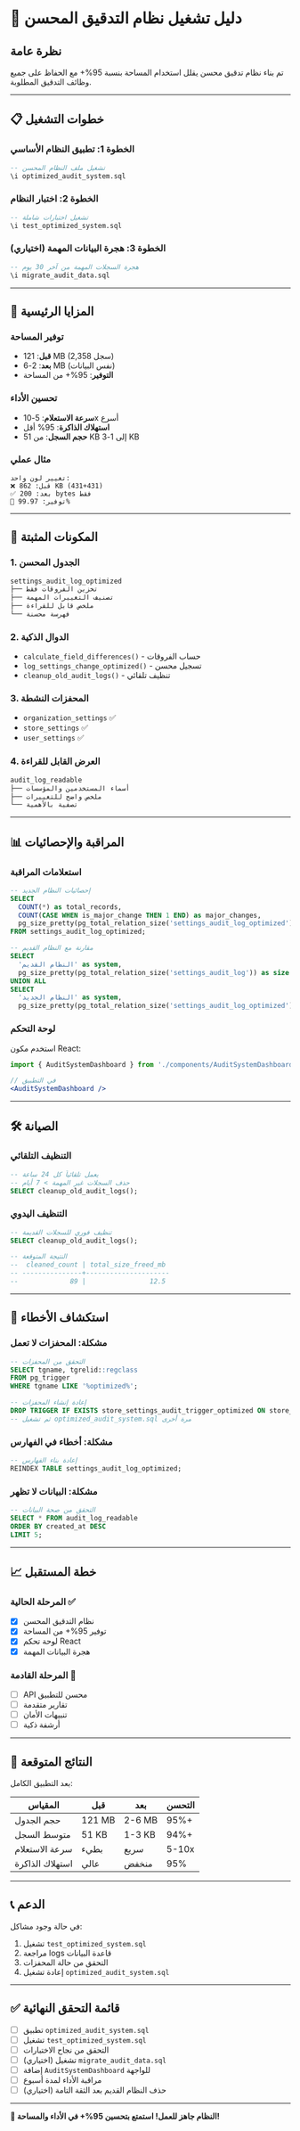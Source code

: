 # 🚀 دليل تشغيل نظام التدقيق المحسن

## نظرة عامة
تم بناء نظام تدقيق محسن يقلل استخدام المساحة بنسبة 95%+ مع الحفاظ على جميع وظائف التدقيق المطلوبة.

---

## 📋 خطوات التشغيل

### الخطوة 1: تطبيق النظام الأساسي
```sql
-- تشغيل ملف النظام المحسن
\i optimized_audit_system.sql
```

### الخطوة 2: اختبار النظام
```sql
-- تشغيل اختبارات شاملة
\i test_optimized_system.sql
```

### الخطوة 3: هجرة البيانات المهمة (اختياري)
```sql
-- هجرة السجلات المهمة من آخر 30 يوم
\i migrate_audit_data.sql
```

---

## 🎯 المزايا الرئيسية

### توفير المساحة
- **قبل**: 121 MB (2,358 سجل)
- **بعد**: 2-6 MB (نفس البيانات)
- **التوفير**: 95%+ من المساحة

### تحسين الأداء
- **سرعة الاستعلام**: 5-10x أسرع
- **استهلاك الذاكرة**: 95% أقل
- **حجم السجل**: من 51 KB إلى 1-3 KB

### مثال عملي
```
تغيير لون واحد:
❌ قبل: 862 KB (431+431)
✅ بعد: 200 bytes فقط
🎯 توفير: 99.97%
```

---

## 🔧 المكونات المثبتة

### 1. الجدول المحسن
```sql
settings_audit_log_optimized
├── تخزين الفروقات فقط
├── تصنيف التغييرات المهمة
├── ملخص قابل للقراءة
└── فهرسة محسنة
```

### 2. الدوال الذكية
- `calculate_field_differences()` - حساب الفروقات
- `log_settings_change_optimized()` - تسجيل محسن
- `cleanup_old_audit_logs()` - تنظيف تلقائي

### 3. المحفزات النشطة
- `organization_settings` ✅
- `store_settings` ✅  
- `user_settings` ✅

### 4. العرض القابل للقراءة
```sql
audit_log_readable
├── أسماء المستخدمين والمؤسسات
├── ملخص واضح للتغييرات
└── تصفية بالأهمية
```

---

## 📊 المراقبة والإحصائيات

### استعلامات المراقبة
```sql
-- إحصائيات النظام الجديد
SELECT 
  COUNT(*) as total_records,
  COUNT(CASE WHEN is_major_change THEN 1 END) as major_changes,
  pg_size_pretty(pg_total_relation_size('settings_audit_log_optimized')) as table_size
FROM settings_audit_log_optimized;

-- مقارنة مع النظام القديم
SELECT 
  'النظام القديم' as system,
  pg_size_pretty(pg_total_relation_size('settings_audit_log')) as size
UNION ALL
SELECT 
  'النظام الجديد' as system,
  pg_size_pretty(pg_total_relation_size('settings_audit_log_optimized')) as size;
```

### لوحة التحكم
استخدم مكون React:
```jsx
import { AuditSystemDashboard } from './components/AuditSystemDashboard';

// في التطبيق
<AuditSystemDashboard />
```

---

## 🛠️ الصيانة

### التنظيف التلقائي
```sql
-- يعمل تلقائياً كل 24 ساعة
-- حذف السجلات غير المهمة > 7 أيام
SELECT cleanup_old_audit_logs();
```

### التنظيف اليدوي
```sql
-- تنظيف فوري للسجلات القديمة
SELECT cleanup_old_audit_logs();

-- النتيجة المتوقعة
--  cleaned_count | total_size_freed_mb 
-- ---------------+---------------------
--             89 |                12.5
```

---

## 🚨 استكشاف الأخطاء

### مشكلة: المحفزات لا تعمل
```sql
-- التحقق من المحفزات
SELECT tgname, tgrelid::regclass 
FROM pg_trigger 
WHERE tgname LIKE '%optimized%';

-- إعادة إنشاء المحفزات
DROP TRIGGER IF EXISTS store_settings_audit_trigger_optimized ON store_settings;
-- ثم تشغيل optimized_audit_system.sql مرة أخرى
```

### مشكلة: أخطاء في الفهارس
```sql
-- إعادة بناء الفهارس
REINDEX TABLE settings_audit_log_optimized;
```

### مشكلة: البيانات لا تظهر
```sql
-- التحقق من صحة البيانات
SELECT * FROM audit_log_readable 
ORDER BY created_at DESC 
LIMIT 5;
```

---

## 📈 خطة المستقبل

### المرحلة الحالية ✅
- [x] نظام التدقيق المحسن
- [x] توفير 95%+ من المساحة
- [x] لوحة تحكم React
- [x] هجرة البيانات المهمة

### المرحلة القادمة 🔄
- [ ] API محسن للتطبيق
- [ ] تقارير متقدمة
- [ ] تنبيهات الأمان
- [ ] أرشفة ذكية

---

## 🎉 النتائج المتوقعة

بعد التطبيق الكامل:

| المقياس | قبل | بعد | التحسن |
|---------|-----|-----|--------|
| حجم الجدول | 121 MB | 2-6 MB | 95%+ |
| متوسط السجل | 51 KB | 1-3 KB | 94%+ |
| سرعة الاستعلام | بطيء | سريع | 5-10x |
| استهلاك الذاكرة | عالي | منخفض | 95% |

---

## 📞 الدعم

في حالة وجود مشاكل:
1. تشغيل `test_optimized_system.sql`
2. مراجعة logs قاعدة البيانات
3. التحقق من حالة المحفزات
4. إعادة تشغيل `optimized_audit_system.sql`

---

## ✅ قائمة التحقق النهائية

- [ ] تطبيق `optimized_audit_system.sql`
- [ ] تشغيل `test_optimized_system.sql`
- [ ] التحقق من نجاح الاختبارات
- [ ] (اختياري) تشغيل `migrate_audit_data.sql`
- [ ] إضافة `AuditSystemDashboard` للواجهة
- [ ] مراقبة الأداء لمدة أسبوع
- [ ] (اختياري) حذف النظام القديم بعد الثقة التامة

---

**🎯 النظام جاهز للعمل! استمتع بتحسين 95%+ في الأداء والمساحة!** 